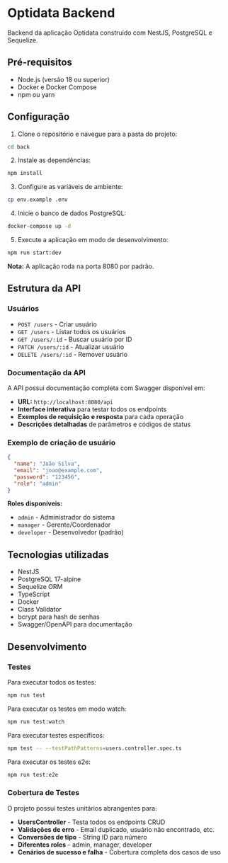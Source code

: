 # Optidata Backend

Backend da aplicação Optidata construído com NestJS, PostgreSQL e Sequelize.

## Pré-requisitos

- Node.js (versão 18 ou superior)
- Docker e Docker Compose
- npm ou yarn

## Configuração

1. Clone o repositório e navegue para a pasta do projeto:

```bash
cd back
```

2. Instale as dependências:

```bash
npm install
```

3. Configure as variáveis de ambiente:

```bash
cp env.example .env
```

4. Inicie o banco de dados PostgreSQL:

```bash
docker-compose up -d
```

5. Execute a aplicação em modo de desenvolvimento:

```bash
npm run start:dev
```

**Nota:** A aplicação roda na porta 8080 por padrão.

## Estrutura da API

### Usuários

- `POST /users` - Criar usuário
- `GET /users` - Listar todos os usuários
- `GET /users/:id` - Buscar usuário por ID
- `PATCH /users/:id` - Atualizar usuário
- `DELETE /users/:id` - Remover usuário

### Documentação da API

A API possui documentação completa com Swagger disponível em:

- **URL:** `http://localhost:8080/api`
- **Interface interativa** para testar todos os endpoints
- **Exemplos de requisição e resposta** para cada operação
- **Descrições detalhadas** de parâmetros e códigos de status

### Exemplo de criação de usuário

```json
{
  "name": "João Silva",
  "email": "joao@example.com",
  "password": "123456",
  "role": "admin"
}
```

**Roles disponíveis:**

- `admin` - Administrador do sistema
- `manager` - Gerente/Coordenador
- `developer` - Desenvolvedor (padrão)

## Tecnologias utilizadas

- NestJS
- PostgreSQL 17-alpine
- Sequelize ORM
- TypeScript
- Docker
- Class Validator
- bcrypt para hash de senhas
- Swagger/OpenAPI para documentação

## Desenvolvimento

### Testes

Para executar todos os testes:

```bash
npm run test
```

Para executar os testes em modo watch:

```bash
npm run test:watch
```

Para executar testes específicos:

```bash
npm test -- --testPathPatterns=users.controller.spec.ts
```

Para executar os testes e2e:

```bash
npm run test:e2e
```

### Cobertura de Testes

O projeto possui testes unitários abrangentes para:

- **UsersController** - Testa todos os endpoints CRUD
- **Validações de erro** - Email duplicado, usuário não encontrado, etc.
- **Conversões de tipo** - String ID para número
- **Diferentes roles** - admin, manager, developer
- **Cenários de sucesso e falha** - Cobertura completa dos casos de uso
